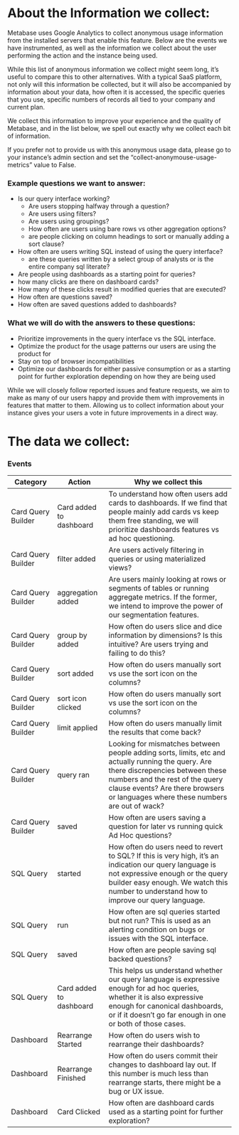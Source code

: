 # About the Information we collect:

Metabase uses Google Analytics to collect anonymous usage information from the installed servers that enable this feature. Below are the events we have instrumented, as well as the information we collect about the user performing the action and the instance being used. 

While this list of anonymous information we collect might seem long, it’s useful to compare this to other alternatives. With a typical SaaS platform, not only will this information be collected, but it will also be accompanied by information about your data, how often it is accessed, the specific queries that you use, specific numbers of records all tied to your company and current plan.

We collect this information to improve your experience and the quality of Metabase, and in the list below, we spell out exactly why we collect each bit of information. 

If you prefer not to provide us with this anonymous usage data, please go to your instance’s admin section and set the “collect-anonymouse-usage-metrics” value to False. 


### Example questions we want to answer:
* Is our query interface working?
    * Are users stopping halfway through a question? 
    * Are users using filters?
    * Are users using groupings?
    * How often are users using bare rows vs other aggregation options?
    * are people clicking on column headings to sort or manually adding a sort clause?
* How often are users writing SQL instead of using the query interface?
    * are these queries written by a select group of analysts or is the entire company sql literate?
* Are people using dashboards as a starting point for queries?
* how many clicks are there on dashboard cards?
* How many of these clicks result in modified queries that are executed?
* How often are questions saved?
* How often are saved questions added to dashboards?


### What we will do with the answers to these questions:
* Prioritize improvements in the query interface vs the SQL interface.
* Optimize the product for the usage patterns our users are using the product for
* Stay on top of browser incompatibilities
* Optimize our dashboards for either passive consumption or as a starting point for further exploration depending on how they are being used

While we will closely follow reported issues and feature requests, we aim to make as many of our users happy and provide them with improvements in features that matter to them. Allowing us to collect information about your instance gives your users a vote in future improvements in a direct way. 


# The data we collect:


### Events

| Category | Action | Why we collect this|
|---------|--------|--------------------|
| Card Query Builder | Card added to dashboard | To understand how often users add cards to dashboards. If we find that people mainly add cards vs keep them free standing, we will prioritize dashboards features vs ad hoc questioning. |
| Card Query Builder | filter added |  Are users actively filtering in queries or using materialized views? |
| Card Query Builder | aggregation added | Are users mainly looking at rows or segments of tables or running aggregate metrics. If the former, we intend to improve the power of our segmentation features. |
| Card Query Builder | group by added | How often do users slice and dice information by dimensions? Is this intuitive? Are users trying and failing to do this? |
| Card Query Builder | sort added | How often do users manually sort vs use the sort icon on the columns? | 
| Card Query Builder | sort icon clicked | How often do users manually sort vs use the sort icon on the columns? | 
| Card Query Builder | limit applied | How often do users manually limit the results that come back? | 
| Card Query Builder | query ran | Looking for mismatches between people adding sorts, limits, etc and actually running the query. Are there discrepencies between these numbers and the rest of the query clause events? Are there browsers or languages where these numbers are out of wack? | 
| Card Query Builder | saved | How often are users saving a question for later vs running quick Ad Hoc questions? | 
| SQL Query | started | How often do users need to revert to SQL? If this is very high, it’s an indication our query language is not expressive enough or the query builder easy enough. We watch this number to understand how to improve our query language. | 
| SQL Query | run | How often are sql queries started but not run? This is used as an alerting condition on bugs or issues with the SQL interface. | 
| SQL Query | saved | How often are people saving sql backed questions? |  
| SQL Query | Card added to dashboard | This helps us understand whether our query language is expressive enough for ad hoc queries, whether it is also expressive enough for canonical dashboards, or if it doesn’t go far enough in one or both of those cases. | 
| Dashboard | Rearrange Started | How often do users wish to rearrange their dashboards? | 
| Dashboard | Rearrange Finished | How often do users commit their changes to dashboard lay out. If this number is much less than rearrange starts, there might be a bug or UX issue. |
| Dashboard | Card Clicked | How often are dashboard cards used as a starting point for further exploration?  |



